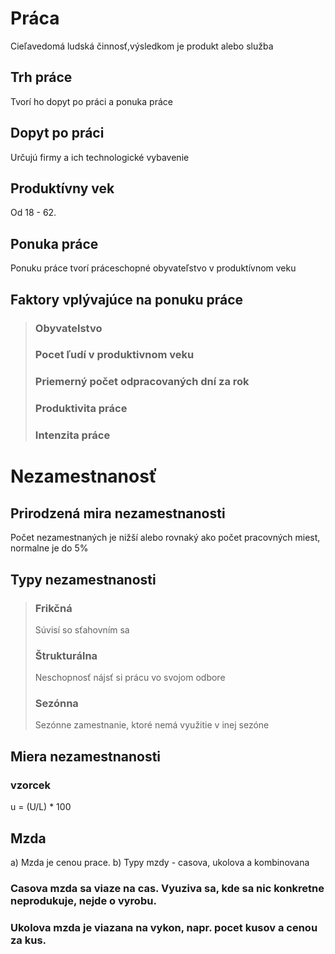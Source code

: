 # Práca

Cieľavedomá ludská činnosť,výsledkom je produkt alebo služba

## Trh práce

Tvorí ho dopyt po práci a ponuka práce

## Dopyt po práci

Určujú firmy a ich technologické vybavenie

## Produktívny vek

Od 18 - 62.

## Ponuka práce

Ponuku práce tvorí práceschopné obyvateľstvo v produktívnom veku

## Faktory vplývajúce na ponuku práce

> ### Obyvatelstvo
>
> ### Pocet ľudí v produktivnom veku
>
> ### Priemerný počet odpracovaných dní za rok
>
> ### Produktivita práce
>
> ### Intenzita práce

# Nezamestnanosť

## Prirodzená mira nezamestnanosti

Počet nezamestnaných je nižší alebo rovnaký ako počet pracovných miest, normalne je do 5%

## Typy nezamestnanosti

> ### Frikčná
> Súvisí so sťahovním sa
>
> ### Štrukturálna
> Neschopnosť nájsť si prácu vo svojom odbore
>
> ### Sezónna
> Sezónne zamestnanie, ktoré nemá využitie v inej sezóne

## Miera nezamestnanosti

### vzorcek
u = (U/L) * 100

## Mzda

a) Mzda je cenou prace.
b) Typy mzdy - casova, ukolova a kombinovana
### Casova mzda sa viaze na cas. Vyuziva sa, kde sa nic konkretne neprodukuje, nejde o vyrobu.
### Ukolova mzda je viazana na vykon, napr. pocet kusov a cenou za kus.